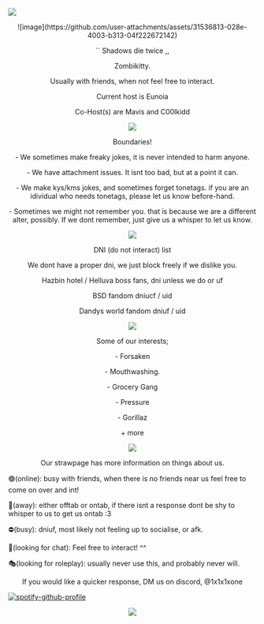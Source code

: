 ![](https://komarev.com/ghpvc/?username=zombikitty&color=bec9d4&label=♡)

<p align="center">
![image](https://github.com/user-attachments/assets/31536813-028e-4003-b313-04f222672142)







<p align="center">
`` Shadows die twice ,,

<p align="center">
Zombikitty.

<p align="center">
Usually with friends, when not feel free to interact.

<p align="center">
Current host is Eunoia

<p align="center">
Co-Host(s) are Mavis and C00lkidd
</p>


<p align="center">
<img src="![image](https://github.com/user-attachments/assets/c790c61c-c074-44eb-9069-fee95071813f)">
</p>


<p align="center">
Boundaries!

<p align="center">
- We sometimes make freaky jokes, it is never intended to harm anyone.

<p align="center">
- We have attachment issues. It isnt too bad, but at a point it can.

<p align="center">
- We make kys/kms jokes, and sometimes forget tonetags. if you are an idividual who needs tonetags, please let us know before-hand.

<p align="center">
- Sometimes we might not remember you. that is because we are a different alter, possibly. If we dont remember, just give us a whisper to let us know.



<p align="center">
<img src="![image](https://github.com/user-attachments/assets/c790c61c-c074-44eb-9069-fee95071813f)">
</p>


<p align="center">
DNI (do not interact) list

<p align="center">
We dont have a proper dni, we just block freely if we dislike you.

<p align="center">
Hazbin hotel / Helluva boss fans, dni unless we do or uf

<p align="center">
BSD fandom dniucf / uid

<p align="center">
Dandys world fandom dniuf / uid



<p align="center">
<img src="![image](https://github.com/user-attachments/assets/c790c61c-c074-44eb-9069-fee95071813f)">
</p>


<p align="center">
Some of our interests;

<p align="center">
- Forsaken

<p align="center">
- Mouthwashing.

<p align="center">
- Grocery Gang

<p align="center">
- Pressure

<p align="center">
- Gorillaz

<p align="center">
+ more



<p align="center">
<img src="![image](https://github.com/user-attachments/assets/c790c61c-c074-44eb-9069-fee95071813f)">



<p align="center">
Our strawpage has more information on things about us.

🟢(online): busy with friends, when there is no friends near us feel free to come on over and int!

🌙(away): either offtab or ontab, if there isnt a response dont be shy to whisper to us to get us ontab :3 

⛔(busy): dniuf, most likely not feeling up to socialise, or afk.

💬(looking for chat): Feel free to interact! ^^

🎭(looking for roleplay): usually never use this, and probably never will.

<p align="center">
If you would like a quicker response, DM us on discord, @1x1x1xone





[![spotify-github-profile](https://spotify-github-profile.kittinanx.com/api/view?uid=31v74xrdgiha5cc6je6xdu6rzkxm&cover_image=true&theme=novatorem&show_offline=true&background_color=121212&interchange=true&bar_color=bec9d4&bar_color_cover=false)](https://github.com/kittinan/spotify-github-profile)

<p align="center">
<img src="![image](https://github.com/user-attachments/assets/c790c61c-c074-44eb-9069-fee95071813f)">
</p>
